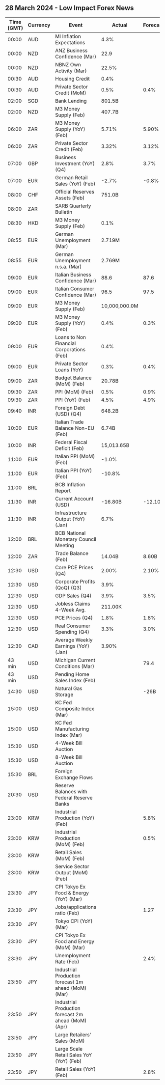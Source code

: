## 28 March 2024 - Low Impact Forex News

| Time (GMT) | Currency | Event | Actual | Forecast | Previous |
|------|----------|-------|--------|----------|----------|
| 00:00 | AUD | MI Inflation Expectations | 4.3% |  | 4.5% |
| 00:00 | NZD | ANZ Business Confidence (Mar) | 22.9 |  | 34.7 |
| 00:00 | NZD | NBNZ Own Activity (Mar) | 22.5% |  | 29.5% |
| 00:30 | AUD | Housing Credit | 0.4% |  | 0.4% |
| 00:30 | AUD | Private Sector Credit (MoM) | 0.5% | 0.4% | 0.5% |
| 02:00 | SGD | Bank Lending | 801.5B |  | 794.3B |
| 02:00 | NZD | M3 Money Supply (Feb) | 407.7B |  | 408.3B |
| 06:00 | ZAR | M3 Money Supply (YoY) (Feb) | 5.71% | 5.90% | 6.61% |
| 06:00 | ZAR | Private Sector Credit (Feb) | 3.32% | 3.12% | 3.16% |
| 07:00 | GBP | Business Investment (YoY) (Q4) | 2.8% | 3.7% | 1.9% |
| 07:00 | EUR | German Retail Sales (YoY) (Feb) | -2.7% | -0.8% | -1.4% |
| 08:00 | CHF | Official Reserves Assets (Feb) | 751.0B |  | 733.7B |
| 08:00 | ZAR | SARB Quarterly Bulletin |  |  |  |
| 08:30 | HKD | M3 Money Supply (Feb) | 0.1% |  | -0.7% |
| 08:55 | EUR | German Unemployment (Mar) | 2.719M |  | 2.713M |
| 08:55 | EUR | German Unemployment n.s.a. (Mar) | 2.769M |  | 2.814M |
| 09:00 | EUR | Italian Business Confidence (Mar) | 88.6 | 87.6 | 87.5 |
| 09:00 | EUR | Italian Consumer Confidence (Mar) | 96.5 | 97.5 | 97.0 |
| 09:00 | EUR | M3 Money Supply (Feb) | 10,000,000.0M |  | 10,000,000.0M |
| 09:00 | EUR | M3 Money Supply (YoY) (Feb) | 0.4% | 0.3% | 0.1% |
| 09:00 | EUR | Loans to Non Financial Corporations (Feb) | 0.4% |  | 0.2% |
| 09:00 | EUR | Private Sector Loans (YoY) | 0.3% | 0.4% | 0.3% |
| 09:00 | ZAR | Budget Balance (MoM) (Feb) | 20.78B |  | -54.66B |
| 09:30 | ZAR | PPI (MoM) (Feb) | 0.5% | 0.9% | 0.1% |
| 09:30 | ZAR | PPI (YoY) (Feb) | 4.5% | 4.9% | 4.7% |
| 09:40 | INR | Foreign Debt (USD) (Q4) | 648.2B |  | 635.3B |
| 10:00 | EUR | Italian Trade Balance Non-EU (Feb) | 6.74B |  | 3.03B |
| 10:00 | INR | Federal Fiscal Deficit (Feb) | 15,013.65B |  | 11,026.02B |
| 11:00 | EUR | Italian PPI (MoM) (Feb) | -1.0% |  | -1.7% |
| 11:00 | EUR | Italian PPI (YoY) (Feb) | -10.8% |  | -10.7% |
| 11:00 | BRL | BCB Inflation Report |  |  |  |
| 11:30 | INR | Current Account (USD) | -16.80B | -12.10B | -8.30B |
| 11:30 | INR | Infrastructure Output (YoY) (Jan) | 6.7% |  | 4.1% |
| 12:00 | BRL | BCB National Monetary Council Meeting |  |  |  |
| 12:00 | ZAR | Trade Balance (Feb) | 14.04B | 8.60B | -9.44B |
| 12:30 | USD | Core PCE Prices (Q4) | 2.00% | 2.10% | 2.00% |
| 12:30 | USD | Corporate Profits (QoQ) (Q3) | 3.9% |  | 3.7% |
| 12:30 | USD | GDP Sales (Q4) | 3.9% | 3.5% | 3.6% |
| 12:30 | USD | Jobless Claims 4-Week Avg. | 211.00K |  | 211.75K |
| 12:30 | USD | PCE Prices (Q4) | 1.8% | 1.8% | 2.6% |
| 12:30 | USD | Real Consumer Spending (Q4) | 3.3% | 3.0% | 3.1% |
| 12:30 | CAD | Average Weekly Earnings (YoY) (Jan) | 3.90% |  | 3.88% |
| 43 min | USD | Michigan Current Conditions (Mar) |  | 79.4 | 79.4 |
| 43 min | USD | Pending Home Sales Index (Feb) |  |  | 74.3 |
| 14:30 | USD | Natural Gas Storage |  | -26B | 7B |
| 15:00 | USD | KC Fed Composite Index (Mar) |  |  | -4 |
| 15:00 | USD | KC Fed Manufacturing Index (Mar) |  |  | 3 |
| 15:30 | USD | 4-Week Bill Auction |  |  | 5.270% |
| 15:30 | USD | 8-Week Bill Auction |  |  | 5.270% |
| 15:30 | BRL | Foreign Exchange Flows |  |  | -0.298B |
| 20:30 | USD | Reserve Balances with Federal Reserve Banks |  |  | 3.490T |
| 23:00 | KRW | Industrial Production (YoY) (Feb) |  | 5.8% | 12.9% |
| 23:00 | KRW | Industrial Production (MoM) (Feb) |  | 0.5% | -1.3% |
| 23:00 | KRW | Retail Sales (MoM) (Feb) |  |  | 0.8% |
| 23:00 | KRW | Service Sector Output (MoM) (Feb) |  |  | 0.1% |
| 23:30 | JPY | CPI Tokyo Ex Food & Energy (YoY) (Mar) |  |  | 2.5% |
| 23:30 | JPY | Jobs/applications ratio (Feb) |  | 1.27 | 1.27 |
| 23:30 | JPY | Tokyo CPI (YoY) (Mar) |  |  | 2.6% |
| 23:30 | JPY | CPI Tokyo Ex Food and Energy (MoM) (Mar) |  |  | 0.3% |
| 23:30 | JPY | Unemployment Rate (Feb) |  | 2.4% | 2.4% |
| 23:50 | JPY | Industrial Production forecast 1m ahead (MoM) (Mar) |  |  | 4.8% |
| 23:50 | JPY | Industrial Production forecast 2m ahead (MoM) (Apr) |  |  | 2.0% |
| 23:50 | JPY | Large Retailers' Sales (MoM) |  |  | 0.8% |
| 23:50 | JPY | Large Scale Retail Sales YoY (YoY) (Feb) |  |  | 3.0% |
| 23:50 | JPY | Retail Sales (YoY) (Feb) |  | 2.8% | 2.3% |
